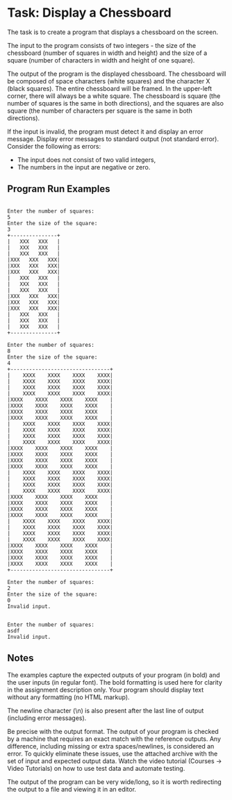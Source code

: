 # Task: Display a Chessboard

The task is to create a program that displays a chessboard on the screen.

The input to the program consists of two integers - the size of the chessboard (number of squares in width and height) and the size of a square (number of characters in width and height of one square).

The output of the program is the displayed chessboard. The chessboard will be composed of space characters (white squares) and the character X (black squares). The entire chessboard will be framed. In the upper-left corner, there will always be a white square. The chessboard is square (the number of squares is the same in both directions), and the squares are also square (the number of characters per square is the same in both directions).

If the input is invalid, the program must detect it and display an error message. Display error messages to standard output (not standard error). Consider the following as errors:

- The input does not consist of two valid integers,
- The numbers in the input are negative or zero.

## Program Run Examples

```text

Enter the number of squares:
5
Enter the size of the square:
3
+---------------+
|   XXX   XXX   | 
|   XXX   XXX   | 
|   XXX   XXX   | 
|XXX   XXX   XXX|
|XXX   XXX   XXX|
|XXX   XXX   XXX|
|   XXX   XXX   |
|   XXX   XXX   |
|   XXX   XXX   |
|XXX   XXX   XXX|
|XXX   XXX   XXX|
|XXX   XXX   XXX|
|   XXX   XXX   |
|   XXX   XXX   |
|   XXX   XXX   |
+---------------+

Enter the number of squares:
8
Enter the size of the square:
4
+--------------------------------+
|    XXXX    XXXX    XXXX    XXXX|
|    XXXX    XXXX    XXXX    XXXX|
|    XXXX    XXXX    XXXX    XXXX|
|    XXXX    XXXX    XXXX    XXXX|
|XXXX    XXXX    XXXX    XXXX    |
|XXXX    XXXX    XXXX    XXXX    |
|XXXX    XXXX    XXXX    XXXX    |
|XXXX    XXXX    XXXX    XXXX    |
|    XXXX    XXXX    XXXX    XXXX|
|    XXXX    XXXX    XXXX    XXXX|
|    XXXX    XXXX    XXXX    XXXX|
|    XXXX    XXXX    XXXX    XXXX|
|XXXX    XXXX    XXXX    XXXX    |
|XXXX    XXXX    XXXX    XXXX    |
|XXXX    XXXX    XXXX    XXXX    |
|XXXX    XXXX    XXXX    XXXX    |
|    XXXX    XXXX    XXXX    XXXX|
|    XXXX    XXXX    XXXX    XXXX|
|    XXXX    XXXX    XXXX    XXXX|
|    XXXX    XXXX    XXXX    XXXX|
|XXXX    XXXX    XXXX    XXXX    |
|XXXX    XXXX    XXXX    XXXX    |
|XXXX    XXXX    XXXX    XXXX    |
|XXXX    XXXX    XXXX    XXXX    |
|    XXXX    XXXX    XXXX    XXXX|
|    XXXX    XXXX    XXXX    XXXX|
|    XXXX    XXXX    XXXX    XXXX|
|    XXXX    XXXX    XXXX    XXXX|
|XXXX    XXXX    XXXX    XXXX    |
|XXXX    XXXX    XXXX    XXXX    |
|XXXX    XXXX    XXXX    XXXX    |
|XXXX    XXXX    XXXX    XXXX    |
+--------------------------------+

Enter the number of squares:
2
Enter the size of the square:
0
Invalid input.


Enter the number of squares:
asdf
Invalid input.

```


## Notes

The examples capture the expected outputs of your program (in bold) and the user inputs (in regular font). The bold formatting is used here for clarity in the assignment description only. Your program should display text without any formatting (no HTML markup).

The newline character (\n) is also present after the last line of output (including error messages).

Be precise with the output format. The output of your program is checked by a machine that requires an exact match with the reference outputs. Any difference, including missing or extra spaces/newlines, is considered an error. To quickly eliminate these issues, use the attached archive with the set of input and expected output data. Watch the video tutorial (Courses -> Video Tutorials) on how to use test data and automate testing.

The output of the program can be very wide/long, so it is worth redirecting the output to a file and viewing it in an editor.
